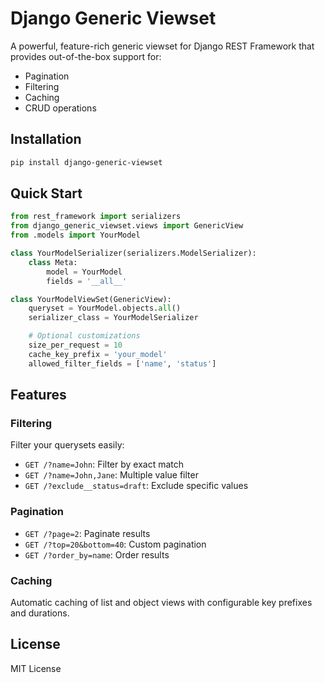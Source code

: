 # Django Generic Viewset

A powerful, feature-rich generic viewset for Django REST Framework that provides out-of-the-box support for:

-   Pagination
-   Filtering
-   Caching
-   CRUD operations

## Installation

```bash
pip install django-generic-viewset
```

## Quick Start

```python
from rest_framework import serializers
from django_generic_viewset.views import GenericView
from .models import YourModel

class YourModelSerializer(serializers.ModelSerializer):
    class Meta:
        model = YourModel
        fields = '__all__'

class YourModelViewSet(GenericView):
    queryset = YourModel.objects.all()
    serializer_class = YourModelSerializer

    # Optional customizations
    size_per_request = 10
    cache_key_prefix = 'your_model'
    allowed_filter_fields = ['name', 'status']
```

## Features

### Filtering

Filter your querysets easily:

-   `GET /?name=John`: Filter by exact match
-   `GET /?name=John,Jane`: Multiple value filter
-   `GET /?exclude__status=draft`: Exclude specific values

### Pagination

-   `GET /?page=2`: Paginate results
-   `GET /?top=20&bottom=40`: Custom pagination
-   `GET /?order_by=name`: Order results

### Caching

Automatic caching of list and object views with configurable key prefixes and durations.

## License

MIT License
